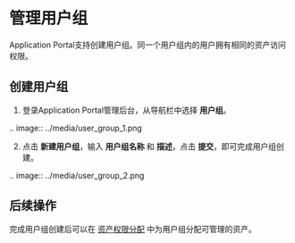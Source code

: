 # 管理用户组

Application Portal支持创建用户组。同一个用户组内的用户拥有相同的资产访问权限。




## 创建用户组

1. 登录Application Portal管理后台，从导航栏中选择 **用户组**。

  .. image:: ../media/user_group_1.png

2. 点击 **新建用户组**，输入 **用户组名称** 和 **描述**，点击 **提交**，即可完成用户组创建。

  .. image:: ../media/user_group_2.png



## 后续操作

完成用户组创建后可以在 [资产权限分配](managing_asset_permission#asset_assign) 中为用户组分配可管理的资产。

<!-- end -->